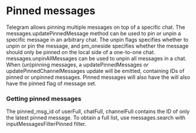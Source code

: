 # Pinned messages
Telegram allows pinning multiple messages on top of a specific chat.
The messages.updatePinnedMessage method can be used to pin or unpin a specific message in an arbitrary chat.
The unpin flags specifies whether to unpin or pin the message, and pm_oneside specifies whether the message should only be pinned on the local side of a one-to-one chat.
messages.unpinAllMessages can be used to unpin all messages in a chat.
When (un)pinning messages, a updatePinnedMessages or updatePinnedChannelMessages update will be emitted, containing IDs of pinned or unpinned messages.
Pinned messages will also have the will also have the pinned flag of message set.
### Getting pinned messages
The pinned_msg_id of userFull, chatFull, channelFull contains the ID of only the latest pinned message.
To obtain a full list, use messages.search with inputMessagesFilterPinned filter.
